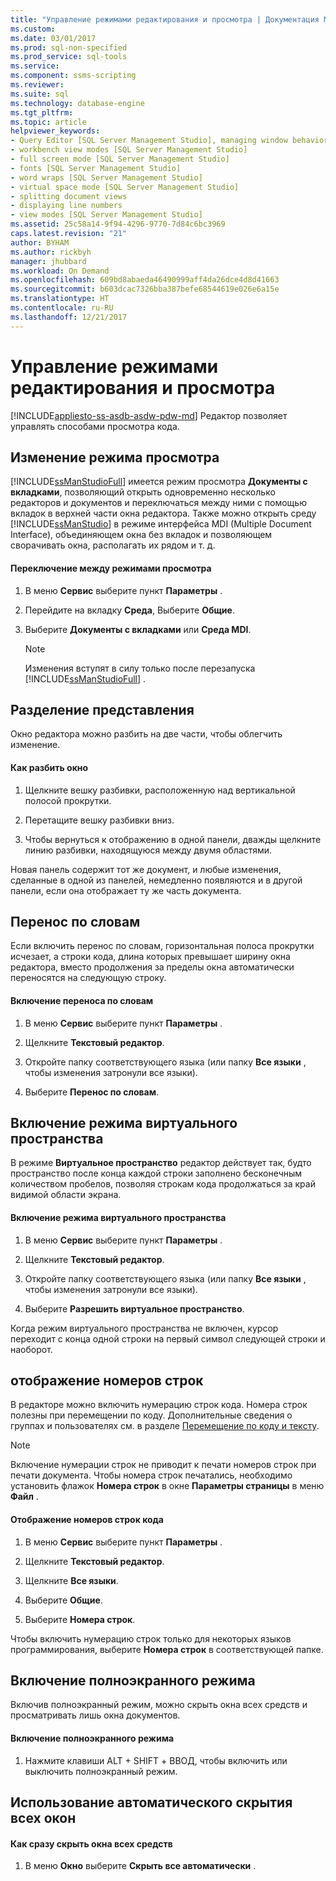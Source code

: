 ```yaml
---
title: "Управление режимами редактирования и просмотра | Документация Майкрософт"
ms.custom: 
ms.date: 03/01/2017
ms.prod: sql-non-specified
ms.prod_service: sql-tools
ms.service: 
ms.component: ssms-scripting
ms.reviewer: 
ms.suite: sql
ms.technology: database-engine
ms.tgt_pltfrm: 
ms.topic: article
helpviewer_keywords:
- Query Editor [SQL Server Management Studio], managing window behavior
- workbench view modes [SQL Server Management Studio]
- full screen mode [SQL Server Management Studio]
- fonts [SQL Server Management Studio]
- word wraps [SQL Server Management Studio]
- virtual space mode [SQL Server Management Studio]
- splitting document views
- displaying line numbers
- view modes [SQL Server Management Studio]
ms.assetid: 25c58a14-9f94-4296-9770-7d84c6bc3969
caps.latest.revision: "21"
author: BYHAM
ms.author: rickbyh
manager: jhubbard
ms.workload: On Demand
ms.openlocfilehash: 609bd8abaeda46490999aff4da26dce4d8d41663
ms.sourcegitcommit: b603dcac7326bba387befe68544619e026e6a15e
ms.translationtype: HT
ms.contentlocale: ru-RU
ms.lasthandoff: 12/21/2017
---
```

# <a name="manage-the-editor-and-view-mode"></a>Управление режимами редактирования и просмотра
[!INCLUDE[appliesto-ss-asdb-asdw-pdw-md](../../includes/appliesto-ss-asdb-asdw-pdw-md.md)] Редактор позволяет управлять способами просмотра кода.  
  
## <a name="changing-the-view-mode"></a>Изменение режима просмотра  
 [!INCLUDE[ssManStudioFull](../../includes/ssmanstudiofull-md.md)] имеется режим просмотра **Документы с вкладками**, позволяющий открыть одновременно несколько редакторов и документов и переключаться между ними с помощью вкладок в верхней части окна редактора. Также можно открыть среду [!INCLUDE[ssManStudio](../../includes/ssmanstudio-md.md)] в режиме интерфейса MDI (Multiple Document Interface), объединяющем окна без вкладок и позволяющем сворачивать окна, располагать их рядом и т. д.  
  
#### <a name="to-switch-between-view-modes"></a>Переключение между режимами просмотра  
  
1.  В меню **Сервис** выберите пункт **Параметры** .  
  
2.  Перейдите на вкладку **Среда**, Выберите **Общие**.  
  
3.  Выберите **Документы с вкладками** или **Среда MDI**.  
  
    > [!NOTE]  
    >  Изменения вступят в силу только после перезапуска [!INCLUDE[ssManStudioFull](../../includes/ssmanstudiofull-md.md)] .  
  
## <a name="splitting-the-view"></a>Разделение представления  
 Окно редактора можно разбить на две части, чтобы облегчить изменение.  
  
#### <a name="to-split-a-window"></a>Как разбить окно  
  
1.  Щелкните вешку разбивки, расположенную над вертикальной полосой прокрутки.  
  
2.  Перетащите вешку разбивки вниз.  
  
3.  Чтобы вернуться к отображению в одной панели, дважды щелкните линию разбивки, находящуюся между двумя областями.  
  
 Новая панель содержит тот же документ, и любые изменения, сделанные в одной из панелей, немедленно появляются и в другой панели, если она отображает ту же часть документа.  
  
## <a name="word-wrap"></a>Перенос по словам  
 Если включить перенос по словам, горизонтальная полоса прокрутки исчезает, а строки кода, длина которых превышает ширину окна редактора, вместо продолжения за пределы окна автоматически переносятся на следующую строку.  
  
#### <a name="to-activate-word-wrap"></a>Включение переноса по словам  
  
1.  В меню **Сервис** выберите пункт **Параметры** .  
  
2.  Щелкните **Текстовый редактор**.  
  
3.  Откройте папку соответствующего языка (или папку **Все языки** , чтобы изменения затронули все языки).  
  
4.  Выберите **Перенос по словам**.  
  
## <a name="enabling-virtual-space-mode"></a>Включение режима виртуального пространства  
 В режиме **Виртуальное пространство** редактор действует так, будто пространство после конца каждой строки заполнено бесконечным количеством пробелов, позволяя строкам кода продолжаться за край видимой области экрана.  
  
#### <a name="to-enable-virtual-space-mode"></a>Включение режима виртуального пространства  
  
1.  В меню **Сервис** выберите пункт **Параметры** .  
  
2.  Щелкните **Текстовый редактор**.  
  
3.  Откройте папку соответствующего языка (или папку **Все языки** , чтобы изменения затронули все языки).  
  
4.  Выберите **Разрешить виртуальное пространство**.  
  
 Когда режим виртуального пространства не включен, курсор переходит с конца одной строки на первый символ следующей строки и наоборот.  
  
## <a name="displaying-line-numbers"></a>отображение номеров строк  
 В редакторе можно включить нумерацию строк кода. Номера строк полезны при перемещении по коду. Дополнительные сведения о группах и пользователях см. в разделе [Перемещение по коду и тексту](../../relational-databases/scripting/navigate-code-and-text.md).  
  
> [!NOTE]  
>  Включение нумерации строк не приводит к печати номеров строк при печати документа. Чтобы номера строк печатались, необходимо установить флажок **Номера строк** в окне **Параметры страницы** в меню **Файл** .  
  
#### <a name="to-display-line-numbers-in-code"></a>Отображение номеров строк кода  
  
1.  В меню **Сервис** выберите пункт **Параметры** .  
  
2.  Щелкните **Текстовый редактор**.  
  
3.  Щелкните **Все языки**.  
  
4.  Выберите **Общие**.  
  
5.  Выберите **Номера строк**.  
  
 Чтобы включить нумерацию строк только для некоторых языков программирования, выберите **Номера строк** в соответствующей папке.  
  
## <a name="enabling-full-screen-mode"></a>Включение полноэкранного режима  
 Включив полноэкранный режим, можно скрыть окна всех средств и просматривать лишь окна документов.  
  
#### <a name="to-enable-full-screen-mode"></a>Включение полноэкранного режима  
  
1.  Нажмите клавиши ALT + SHIFT + ВВОД, чтобы включить или выключить полноэкранный режим.  
  
## <a name="using-auto-hide-all"></a>Использование автоматического скрытия всех окон  
  
#### <a name="to-hide-all-the-tool-windows-at-once"></a>Как сразу скрыть окна всех средств  
  
1.  В меню **Окно** выберите **Скрыть все автоматически** .  
  
  
